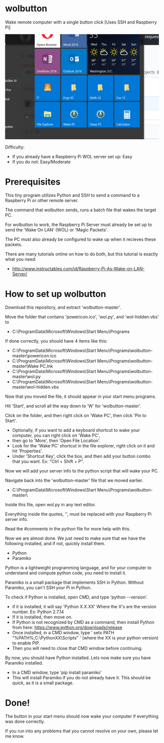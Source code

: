 # wolbutton
Wake remote computer with a single button click [Uses SSH and Raspberry Pi]

![Alt text](Preview.png?raw=true)

Difficulty: 
- If you already have a Raspberry Pi WOL server set up: Easy
- If you do not: Easy/Moderate

# Prerequisites
This tiny program utilizes Python and SSH to send a command to a Raspberry Pi or other remote server.

The command that wolbutton sends, runs a batch file that wakes the target PC.

For wolbutton to work, the Raspberry Pi Server must already be set up to send the 'Wake On LAN' (WOL) or 'Magic Packets'.

The PC must also already be configured to wake up when it recieves these packets.

There are many tutorials online on how to do both, but this tutorial is exactly what you need:
- http://www.instructables.com/id/Raspberry-Pi-As-Wake-on-LAN-Server/

# How to set up wolbutton
Download this repository, and extract 'wolbutton-master'.

Move the folder that contains 'powericon.ico', 'wol.py', and 'wol-hidden.vbs' to 
- C:\ProgramData\Microsoft\Windows\Start Menu\Programs

If done correctly, you should have 4 items like this:
- C:\ProgramData\Microsoft\Windows\Start Menu\Programs\wolbutton-master\powericon.ico
- C:\ProgramData\Microsoft\Windows\Start Menu\Programs\wolbutton-master\Wake PC.lnk
- C:\ProgramData\Microsoft\Windows\Start Menu\Programs\wolbutton-master\wol.py
- C:\ProgramData\Microsoft\Windows\Start Menu\Programs\wolbutton-master\wol-hidden.vbs

Now that you moved the file, it should appear in your start menu programs.

Hit 'Start', and scroll all the way down to 'W' for 'wolbutton-master'.

Click on the folder, and then right click on 'Wake PC', then click 'Pin to Start'.
- Optionally, if you want to add a keyboard shortcut to wake your computer, you can right click on 'Wake PC',
- then go to 'More', then 'Open File Location'. 
- Look for the 'Wake PC' shortcut in the file explorer, right click on it and hit 'Properties'.
- Under 'Shortcut Key', click the box, and then add your button combo that you want. Ex: "Ctrl + Shift + P".

Now we will add your server info to the python script that will wake your PC.

Navigate back into the 'wolbutton-master' file that we moved earlier.
- C:\ProgramData\Microsoft\Windows\Start Menu\Programs\wolbutton-master\

Inside this file, open wol.py in any text editor. 

Everything inside the quotes, '', must be replaced with your Raspberry Pi server info. 

Read the #comments in the python file for more help with this.

Now we are almost done. We just need to make sure that we have the following installed, and if not, quickly install them.
- Python
- Paramiko

Python is a lightweight programming language, and for your computer to understand and compute python code, you need to install it.

Paramiko is a small package that implements SSH in Python. Without Paramiko, you can't SSH your Pi in Python. 

To check if Python is installed, open CMD, and type 'python --version'. 
- if it is installed, it will say 'Python X.X.XX' Where the X's are the version number. Ex: Python 2.7.14
- If it is installed, then move on. 
- If Python is not recognized by CMD as a command, then install Python from here: https://www.python.org/downloads/release
- Once installed, in a CMD window, type ' setx PATH "%PATH%;C:\PythonXX\Scripts" ' (where the XX is your python version) to enable PIP.
- Then you will need to close that CMD window before continuing.

By now, you should have Python installed. Lets now make sure you have Paramiko installed.
- In a CMD window, type 'pip install paramiko'
- This will install Paramiko if you do not already have it. This should be quick, as it is a small package.

# Done!
The button in your start menu should now wake your computer if everything was done correctly.

If you run into any problems that you cannot resolve on your own, please let me know.

















